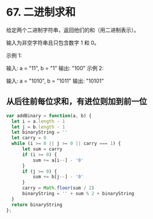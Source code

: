 # 67. 二进制求和

给定两个二进制字符串，返回他们的和（用二进制表示）。

输入为非空字符串且只包含数字 1 和 0。

示例 1:

输入: a = "11", b = "1"
输出: "100"
示例 2:

输入: a = "1010", b = "1011"
输出: "10101"

## 从后往前每位求和，有进位则加到前一位

```js
var addBinary = function(a, b) {
  let i = a.length - 1
  let j = b.length - 1
  let binaryString = ''
  let carry = 0
  while (i >= 0 || j >= 0 || carry === 1) {
      let sum = carry
      if (i >= 0) {
          sum += a[i--] - '0'
      }
      if (j >= 0) {
          sum += b[j--] - '0'
      }
      carry = Math.floor(sum / 2)
      binaryString = '' + sum % 2 + binaryString
  }
  return binaryString
};
```